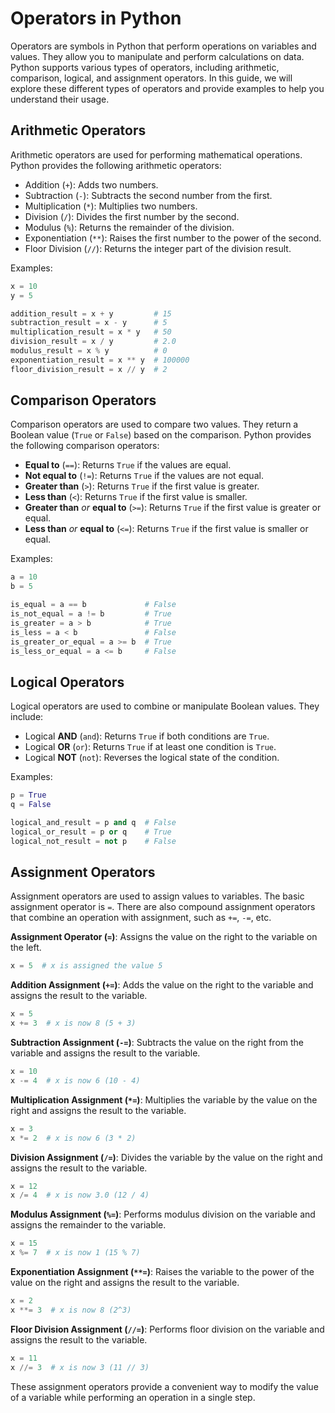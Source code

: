 # Operators in Python

Operators are symbols in Python that perform operations on variables and values. They allow you to manipulate and perform calculations on data. Python supports various types of operators, including arithmetic, comparison, logical, and assignment operators. In this guide, we will explore these different types of operators and provide examples to help you understand their usage.

## Arithmetic Operators

Arithmetic operators are used for performing mathematical operations. Python provides the following arithmetic operators:

- Addition (`+`): Adds two numbers.
- Subtraction (`-`): Subtracts the second number from the first.
- Multiplication (`*`): Multiplies two numbers.
- Division (`/`): Divides the first number by the second.
- Modulus (`%`): Returns the remainder of the division.
- Exponentiation (`**`): Raises the first number to the power of the second.
- Floor Division (`//`): Returns the integer part of the division result.

Examples:


```python
x = 10
y = 5

addition_result = x + y         # 15
subtraction_result = x - y      # 5
multiplication_result = x * y   # 50
division_result = x / y         # 2.0
modulus_result = x % y          # 0
exponentiation_result = x ** y  # 100000
floor_division_result = x // y  # 2
```

## Comparison Operators

Comparison operators are used to compare two values. They return a Boolean value (`True` or `False`) based on the comparison. Python provides the following comparison operators:

- **Equal to** (`==`): Returns `True` if the values are equal.
- **Not equal to** (`!=`): Returns `True` if the values are not equal.
- **Greater than** (`>`): Returns `True` if the first value is greater.
- **Less than** (`<`): Returns `True` if the first value is smaller.
- **Greater than** *or* **equal to** (`>=`): Returns `True` if the first value is greater or equal.
- **Less than** *or* **equal to** (`<=`): Returns `True` if the first value is smaller or equal.

Examples:


```python
a = 10
b = 5

is_equal = a == b             # False
is_not_equal = a != b         # True
is_greater = a > b            # True
is_less = a < b               # False
is_greater_or_equal = a >= b  # True
is_less_or_equal = a <= b     # False
```

## Logical Operators

Logical operators are used to combine or manipulate Boolean values. They include:

- Logical **AND** (`and`): Returns `True` if both conditions are `True`.
- Logical **OR** (`or`): Returns `True` if at least one condition is `True`.
- Logical **NOT** (`not`): Reverses the logical state of the condition.

Examples:


```python
p = True
q = False

logical_and_result = p and q  # False
logical_or_result = p or q    # True
logical_not_result = not p    # False
```

## Assignment Operators

Assignment operators are used to assign values to variables. The basic assignment operator is `=`. There are also compound assignment operators that combine an operation with assignment, such as `+=`, `-=`, etc.

**Assignment Operator (`=`)**: Assigns the value on the right to the variable on the left.


```python
x = 5  # x is assigned the value 5
```

**Addition Assignment (`+=`)**: Adds the value on the right to the variable and assigns the result to the variable.


```python
x = 5
x += 3  # x is now 8 (5 + 3)
```

**Subtraction Assignment (`-=`)**: Subtracts the value on the right from the variable and assigns the result to the variable.


```python
x = 10
x -= 4  # x is now 6 (10 - 4)
```

**Multiplication Assignment (`*=`)**: Multiplies the variable by the value on the right and assigns the result to the variable.


```python
x = 3
x *= 2  # x is now 6 (3 * 2)
```

**Division Assignment (`/=`)**: Divides the variable by the value on the right and assigns the result to the variable.


```python
x = 12
x /= 4  # x is now 3.0 (12 / 4)
```

**Modulus Assignment (`%=`)**: Performs modulus division on the variable and assigns the remainder to the variable.


```python
x = 15
x %= 7  # x is now 1 (15 % 7)
```

**Exponentiation Assignment (`**=`)**: Raises the variable to the power of the value on the right and assigns the result to the variable.


```python
x = 2
x **= 3  # x is now 8 (2^3)
```

**Floor Division Assignment (`//=`)**: Performs floor division on the variable and assigns the result to the variable.


```python
x = 11
x //= 3  # x is now 3 (11 // 3)
```

These assignment operators provide a convenient way to modify the value of a variable while performing an operation in a single step.
